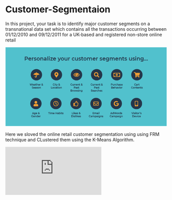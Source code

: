 # Customer-Segmentaion
In this project, your task is to identify major customer segments on a transnational data set which contains all the transactions occurring between 01/12/2010 and 09/12/2011 for a UK-based and registered non-store online retail


![Example](https://github.com/Babu6030/Customer-Segmentaion/blob/main/customer%20segmentation.png)

Here we sloved the online retail customer segmentation using using FRM technique and CLustered them using the K-Means Algorithm.


![Click Here to view Presentation in Pdf](https://github.com/Babu6030/Customer-Segmentaion/blob/main/Clustering%20Ppt.pptx.pdf)
